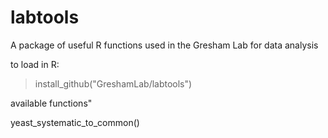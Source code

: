 # labtools

A package of useful R functions used in the Gresham Lab for data analysis

to load in R:

>install_github("GreshamLab/labtools")

available functions"

yeast_systematic_to_common()
